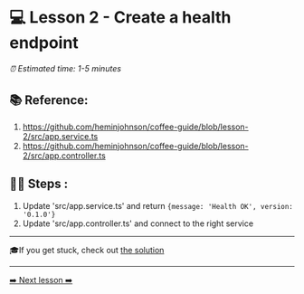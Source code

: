 # 💻 Lesson 2 - Create a health endpoint

###### ⏰ Estimated time: 1-5 minutes

## 📚 Reference:

1. https://github.com/heminjohnson/coffee-guide/blob/lesson-2/src/app.service.ts
2. https://github.com/heminjohnson/coffee-guide/blob/lesson-2/src/app.controller.ts

## 🏋️‍♀️ Steps :

1. Update 'src/app.service.ts' and return `{message: 'Health OK', version: '0.1.0'}`
2. Update 'src/app.controller.ts' and connect to the right service

---

🎓If you get stuck, check out [the solution](SOLUTION.md)

---

[➡️ Next lesson ➡️](../lesson3/LESSON.md)
